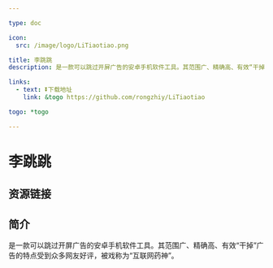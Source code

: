```yaml
---

type: doc

icon:
  src: /image/logo/LiTiaotiao.png

title: 李跳跳
description: 是一款可以跳过开屏广告的安卓手机软件工具。其范围广、精确高、有效“干掉”广告的特点受到众多网友好评，被戏称为“互联网药神”。

links:
  - text: ⏬下载地址
    link: &togo https://github.com/rongzhiy/LiTiaotiao

togo: *togo

---
```


<ShowLogo />

# 李跳跳

<ShowBreadcrumb />

## 资源链接

<ShowLinks />

## 简介

是一款可以跳过开屏广告的安卓手机软件工具。其范围广、精确高、有效“干掉”广告的特点受到众多网友好评，被戏称为“互联网药神”。
